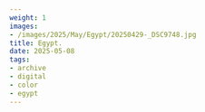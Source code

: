 ```yaml
---
weight: 1
images:
- /images/2025/May/Egypt/20250429-_DSC9748.jpg
title: Egypt.
date: 2025-05-08
tags:
- archive
- digital
- color
- egypt
---
```


